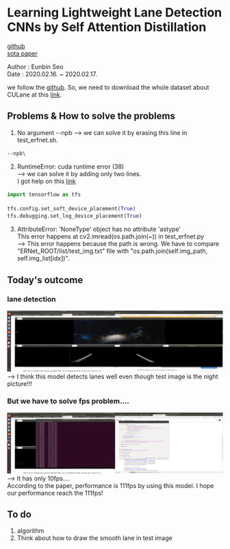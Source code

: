 # Learning Lightweight Lane Detection CNNs by Self Attention Distillation
[github](https://github.com/cardwing/Codes-for-Lane-Detection) <br/>
[sota paper](https://arxiv.org/abs/1908.00821)

Author : Eunbin Seo <br/>
Date : 2020.02.16. ~ 2020.02.17.

we follow the [github](https://github.com/cardwing/Codes-for-Lane-Detection/tree/master/ERFNet-CULane-PyTorch). So, we need to download the whole dataset about CULane at this [link](https://drive.google.com/drive/folders/1mSLgwVTiaUMAb4AVOWwlCD5JcWdrwpvu).<br/>

## Problems & How to solve the problems
1. No argument --npb
--> we can solve it by erasing this line in test_erfnet.sh.
~~~ bash
--npb\
~~~

2. RuntimeError: cuda runtime error (38) <br/>
--> we can solve it by adding only two lines. <br/>
I got help on this [link](https://www.tensorflow.org/guide/gpu?hl=ko)
~~~ python
import tensorflow as tfs

tfs.config.set_soft_device_placement(True)
tfs.debugging.set_log_device_placement(True)
~~~

3. AttributeError: 'NoneType' object has no attribute 'astype' <br/>
This error happens at cv2.imread(os.path.join(~)) in test_erfnet.py <br/>
--> This error happens because the path is wrong. We have to compare "ERNet_ROOT/list/test_img.txt" file with "os.path.join(self.img_path, self.img_list[idx])".

## Today's outcome
### lane detection
<center><img src="img/lanedetection.png" width="900"></center>
--> I think this model detects lanes well even though test image is the night picture!!!

### But we have to solve fps problem....
<center><img src="img/time-evaluation.png" width="900"></center>
--> It has only 10fps.... <br/>
According to the paper, performance is 111fps by using this model. I hope our performance reach the 111fps!

## To do
1. algorithm
2. Think about how to draw the smooth lane in test image




